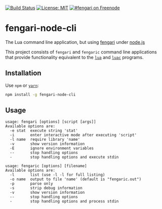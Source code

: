 [![Build Status](https://travis-ci.org/fengari-lua/fengari-node-cli.svg?branch=master)](https://travis-ci.org/fengari-lua/fengari-node-cli)
[![License: MIT](https://img.shields.io/badge/License-MIT-yellow.svg)](https://opensource.org/licenses/MIT)
[![#fengari on Freenode](https://img.shields.io/Freenode/%23fengari.png)](https://webchat.freenode.net/?channels=fengari)


# fengari-node-cli

The Lua command line application, but using [fengari](http://fengari.io/) under [node.js](https://nodejs.org/)

This project consists of `fengari` and `fengaric` command line applications that provide functionality equivalent to the [`lua`](http://www.lua.org/manual/5.3/manual.html#7) and [`luac`](https://www.lua.org/manual/5.3/luac.html) programs.

## Installation

Use `npm` or [`yarn`](http://yarnpkg.com/):

```bash
npm install -g fengari-node-cli
```


## Usage

```
usage: fengari [options] [script [args]]
Available options are:
  -e stat  execute string 'stat'
  -i       enter interactive mode after executing 'script'
  -l name  require library 'name'
  -v       show version information
  -E       ignore environment variables
  --       stop handling options
  -        stop handling options and execute stdin
```

```
usage: fengaric [options] [filename]
Available options are:
  -l       list (use -l -l for full listing)
  -o name  output to file 'name' (default is "fengaric.out")
  -p       parse only
  -s       strip debug information
  -v       show version information
  --       stop handling options
  -        stop handling options and process stdin
```
